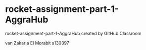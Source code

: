 # rocket-assignment-part-1-AggraHub
rocket-assignment-part-1-AggraHub created by GitHub Classroom

van Zakaria El Morabit s130397
